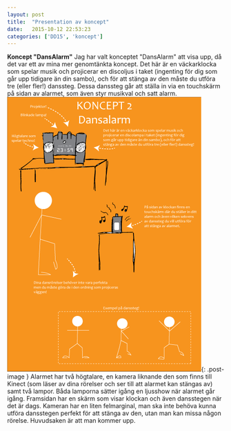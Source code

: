 ```yaml
---
layout: post
title:  "Presentation av koncept"
date:   2015-10-12 22:53:23
categories: ['DD15', 'koncept']
---
```


__Koncept "DansAlarm"__
Jag har valt konceptet "DansAlarm" att visa upp, då det var ett av mina mer genomtänkta koncept. Det här är en väckarklocka som spelar musik och projicerar en discoljus i taket (ingenting för dig som går upp tidigare än din sambo), och för att stänga av den måste du utföra tre (eller fler!) danssteg. Dessa danssteg går att ställa in via en touchskärm på sidan av alarmet, som även styr musikval och satt alarm. 
![DansAlarm](/img/koncept2_liten.png "DansAlarm"){: .post-image }
Alarmet har två högtalare, en kamera liknande den som finns till Kinect (som läser av dina rörelser och ser till att alarmet kan stängas av) samt två lampor. Båda lamporna sätter igång en ljusshow när alarmet går igång. Framsidan har en skärm som visar klockan och även dansstegen när det är dags. Kameran har en liten felmarginal, man ska inte behöva kunna utföra dansstegen perfekt för att stänga av den, utan man kan missa någon rörelse. Huvudsaken är att man kommer upp.
